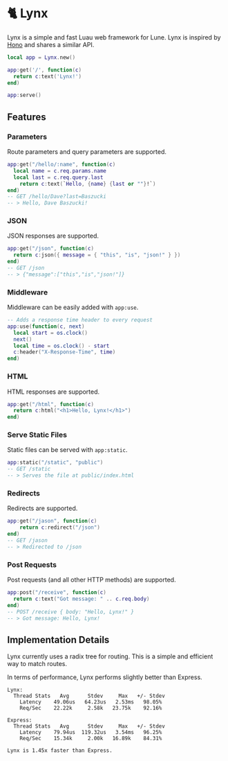 # 🐈 Lynx

Lynx is a simple and fast Luau web framework for Lune. Lynx is inspired by [Hono](https://github.com/honojs/hono) and shares a similar API.

```lua
local app = Lynx.new()

app:get('/', function(c)
  return c:text('Lynx!')
end)

app:serve()
```

## Features

### Parameters

Route parameters and query parameters are supported.

```lua
app:get("/hello/:name", function(c)
  local name = c.req.params.name
  local last = c.req.query.last
	return c:text(`Hello, {name} {last or ""}!`)
end)
-- GET /hello/Dave?last=Baszucki
-- > Hello, Dave Baszucki!
```

### JSON

JSON responses are supported.

```lua
app:get("/json", function(c)
  return c:json({ message = { "this", "is", "json!" } })
end)
-- GET /json
-- > {"message":["this","is","json!"]}
```

### Middleware

Middleware can be easily added with `app:use`.

```lua
-- Adds a response time header to every request
app:use(function(c, next)
  local start = os.clock()
  next()
  local time = os.clock() - start
  c:header("X-Response-Time", time)
end)
```

### HTML

HTML responses are supported.

```lua
app:get("/html", function(c)
  return c:html("<h1>Hello, Lynx!</h1>")
end)
```

### Serve Static Files

Static files can be served with `app:static`.

```lua
app:static("/static", "public")
-- GET /static
-- > Serves the file at public/index.html
```

### Redirects

Redirects are supported.

```lua
app:get("/jason", function(c)
	return c:redirect("/json")
end)
-- GET /jason
-- > Redirected to /json
```

### Post Requests

Post requests (and all other HTTP methods) are supported.

```lua
app:post("/receive", function(c)
  return c:text("Got message: " .. c.req.body)
end)
-- POST /receive { body: "Hello, Lynx!" }
-- > Got message: Hello, Lynx!
```

## Implementation Details

Lynx currently uses a radix tree for routing. This is a simple and efficient way to match routes.

In terms of performance, Lynx performs slightly better than Express.

```
Lynx:
  Thread Stats   Avg      Stdev     Max   +/- Stdev
    Latency    49.06us   64.23us   2.53ms   98.05%
    Req/Sec    22.22k     2.58k   23.75k    92.16%

Express:
  Thread Stats   Avg      Stdev     Max   +/- Stdev
    Latency    79.94us  119.32us   3.54ms   96.25%
    Req/Sec    15.34k     2.00k   16.89k    84.31%

Lynx is 1.45x faster than Express.
```
